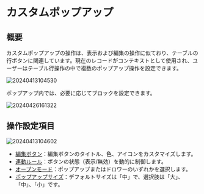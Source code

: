 # カスタムポップアップ

## 概要

カスタムポップアップの操作は、表示および編集の操作に似ており、テーブルの行ボタンに関連しています。現在のレコードがコンテキストとして使用され、ユーザーはテーブル行操作の中で複数のポップアップ操作を設定できます。

![20240413104530](https://static-docs.nocobase.com/20240413104530.png)

ポップアップ内では、必要に応じてブロックを設定できます。

![20240426161322](https://static-docs.nocobase.com/20240426161322.png)

## 操作設定項目

![20240413104602](https://static-docs.nocobase.com/20240413104602.png)

- [編集ボタン](/handbook/ui/actions/action-settings/edit-button)：編集ボタンのタイトル、色、アイコンをカスタマイズします。
- [連動ルール](/handbook/ui/actions/action-settings/linkage-rule)：ボタンの状態（表示/無効）を動的に制御します。
- [オープンモード](/handbook/ui/actions/action-settings/open-mode)：ポップアップまたはドロワーのいずれかを選択します。
- [ポップアップサイズ](/handbook/ui/actions/action-settings/popup-size)：デフォルトサイズは「中」で、選択肢は「大」、「中」、「小」です。

